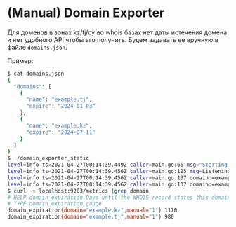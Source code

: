 # (Manual) Domain Exporter

Для доменов в зонах kz/tj/cy во whois базах нет даты истечения домена и нет удобного API чтобы его получить. Будем задавать ее вручную в файле `domains.json`.

Пример:

```bash
$ cat domains.json
{
  "domains": [
    {
      "name": "example.tj",
      "expire": "2024-01-03"
    },
    {
      "name": "example.kz",
      "expire": "2024-07-11"
    }
  ]
}
$ ./domain_exporter_static
level=info ts=2021-04-27T00:14:39.449Z caller=main.go:65 msg="Starting domain_exporter" version=0.0.1
level=info ts=2021-04-27T00:14:39.456Z caller=main.go:125 msg=Listening port=:9203
level=info ts=2021-04-27T00:14:39.456Z caller=main.go:137 domain:=example.tj days=978 date=2024-01-01T00:00:00Z
level=info ts=2021-04-27T00:14:39.456Z caller=main.go:137 domain:=example.kz days=1170 date=2024-07-11T00:00:00Z
$ curl -s localhost:9203/metrics |grep domain
# HELP domain_expiration Days until the WHOIS record states this domain will expire
# TYPE domain_expiration gauge
domain_expiration{domain="example.kz",manual="1"} 1170
domain_expiration{domain="example.tj",manual="1"} 980
```
